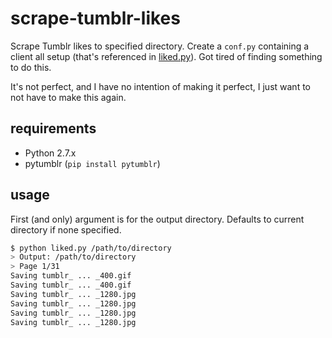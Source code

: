 # scrape-tumblr-likes

Scrape Tumblr likes to specified directory. Create a `conf.py` containing a client all setup (that's referenced in [liked.py](liked.py)). Got tired of finding something to do this.

It's not perfect, and I have no intention of making it perfect, I just want to not have to make this again.

## requirements

* Python 2.7.x
* pytumblr (`pip install pytumblr`)

## usage

First (and only) argument is for the output directory. Defaults to current directory if none specified.

```bash
$ python liked.py /path/to/directory
> Output: /path/to/directory
> Page 1/31
Saving tumblr_ ... _400.gif
Saving tumblr_ ... _400.gif
Saving tumblr_ ... _1280.jpg
Saving tumblr_ ... _1280.jpg
Saving tumblr_ ... _1280.jpg
Saving tumblr_ ... _1280.jpg
```
